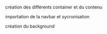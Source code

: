 création des différents container et du contenu

importation de la navbar et sycronisation

création du background
